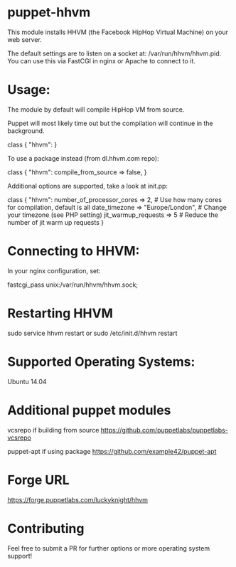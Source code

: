 puppet-hhvm
===========

This module installs HHVM (the Facebook HipHop Virtual Machine) on your web server.

The default settings are to listen on a socket at: /var/run/hhvm/hhvm.pid. You can use this via FastCGI in nginx or Apache to connect to it.

Usage:
======

The module by default will compile HipHop VM from source.

Puppet will most likely time out but the compilation will continue in the background.

class { "hhvm": }

To use a package instead (from dl.hhvm.com repo):

class { "hhvm": 
	compile_from_source => false,
}

Additional options are supported, take a look at init.pp:

class { "hhvm": 
	number_of_processor_cores => 2, # Use how many cores for compilation, default is all
	date_timezone => "Europe/London", # Change your timezone (see PHP setting)
	jit_warmup_requests => 5 # Reduce the number of jit warm up requests
}

Connecting to HHVM:
===================

In your nginx configuration, set:

fastcgi_pass   unix:/var/run/hhvm/hhvm.sock;

Restarting HHVM
===============

sudo service hhvm restart or sudo /etc/init.d/hhvm restart

Supported Operating Systems:
============================

Ubuntu 14.04

Additional puppet modules
=========================

vcsrepo if building from source
https://github.com/puppetlabs/puppetlabs-vcsrepo

puppet-apt if using package
https://github.com/example42/puppet-apt

Forge URL
=========

https://forge.puppetlabs.com/luckyknight/hhvm

Contributing
============

Feel free to submit a PR for further options or more operating system support!
